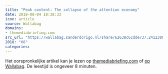 ```yaml
---
title: "Peak content: The collapse of the attention economy"
date: 2018-08-04 18:38:33
icon: article
source: Wallabag
domains:
- themediabriefing.com
src_url: "https://wallabag.sanderdorigo.nl/share/62638c6cdde737.24123096"
2018: "08"
categories:
---
```

Het oorspronkelijke artikel kan je lezen op [themediabriefing.com](https://www.themediabriefing.com/analysis/peak-content-the-collapse-of-the-attention-economy/) of [op Wallabag](https://wallabag.sanderdorigo.nl/share/62638c6cdde737.24123096). De leestijd is ongeveer 8 minuten.